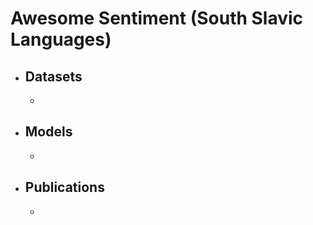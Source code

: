 # Awesome Sentiment (South Slavic Languages)

- ## Datasets
  - 
- ## Models
  - 

- ## Publications
  - 

 
